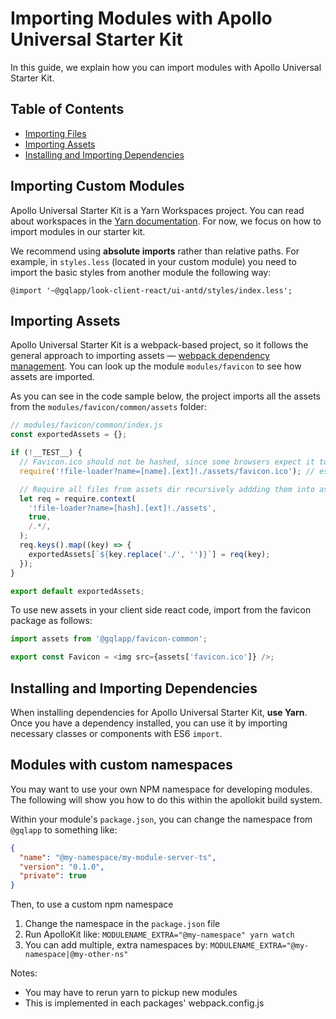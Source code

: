 # Importing Modules with Apollo Universal Starter Kit

In this guide, we explain how you can import modules with Apollo Universal Starter Kit.

## Table of Contents

- [Importing Files](#importing-custom-modules)
- [Importing Assets](#importing-assets)
- [Installing and Importing Dependencies](#installing-and-importing-dependencies)

## Importing Custom Modules

Apollo Universal Starter Kit is a Yarn Workspaces project. You can read about workspaces in the [Yarn documentation]. For now, we focus on how to import modules in our starter kit.

We recommend using **absolute imports** rather than relative paths. For example, in `styles.less` (located in your custom module) you need to import the basic styles from another module the following way:

```less
@import '~@gqlapp/look-client-react/ui-antd/styles/index.less';
```

## Importing Assets

Apollo Universal Starter Kit is a webpack-based project, so it follows the general approach to importing assets &mdash; [webpack dependency management]. You can look up the module `modules/favicon` to see how assets are imported.

As you can see in the code sample below, the project imports all the assets from the `modules/favicon/common/assets` folder:

```js
// modules/favicon/common/index.js
const exportedAssets = {};

if (!__TEST__) {
  // Favicon.ico should not be hashed, since some browsers expect it to be exactly on /favicon.ico URL
  require('!file-loader?name=[name].[ext]!./assets/favicon.ico'); // eslint-disable-line

  // Require all files from assets dir recursively addding them into assets.json
  let req = require.context(
    '!file-loader?name=[hash].[ext]!./assets',
    true,
    /.*/,
  );
  req.keys().map((key) => {
    exportedAssets[`${key.replace('./', '')}`] = req(key);
  });
}

export default exportedAssets;
```

To use new assets in your client side react code, import from the favicon package as follows:

```js
import assets from '@gqlapp/favicon-common';

export const Favicon = <img src={assets['favicon.ico']} />;
```

## Installing and Importing Dependencies

When installing dependencies for Apollo Universal Starter Kit, **use Yarn**. Once you have a dependency installed, you can use it by importing necessary classes or components with ES6 `import`.

[yarn documentation]: https://yarnpkg.com/lang/en/docs/workspaces/
[webpack dependency management]: https://webpack.js.org/guides/dependency-management/

## Modules with custom namespaces

You may want to use your own NPM namespace for developing modules. The following will show you how to do this within the apollokit build system.

Within your module's `package.json`, you can change the namespace from `@gqlapp` to something like:

```json
{
  "name": "@my-namespace/my-module-server-ts",
  "version": "0.1.0",
  "private": true
}
```

Then, to use a custom npm namespace

1. Change the namespace in the `package.json` file
1. Run ApolloKit like: `MODULENAME_EXTRA="@my-namespace" yarn watch`
1. You can add multiple, extra namespaces by: `MODULENAME_EXTRA="@my-namespace|@my-other-ns"`

Notes:

- You may have to rerun yarn to pickup new modules
- This is implemented in each packages' webpack.config.js
